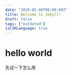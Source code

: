 ```yaml
---
date: "2020-05-06T00:00:00Z"
title: Welcome to Jekyll!
draft: false
tags: ["outdated"]
isCJKLanguage: true
---
```


# hello world

先试一下怎么用
